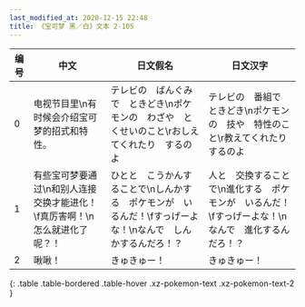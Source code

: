 ```yaml
---
last_modified_at: 2020-12-15 22:48
title: 《宝可梦 黑／白》文本 2-105
---
```

| 编号 | 中文 | 日文假名 | 日文汉字 |
| ---- | ---- | ---- | --- |
| 0 | 电视节目里\n有时候会介绍宝可梦的招式和特性。 | テレビの　ばんぐみで　ときどき\nポケモンの　わざや　とくせいのこと\rおしえてくれたり　するのよ | テレビの　番組で　ときどき\nポケモンの　技や　特性のこと\r教えてくれたり　するのよ |
| 1 | 有些宝可梦要通过\n和别人连接交换才能进化！\f真厉害啊！\n怎么就进化了呢？！ | ひとと　こうかんすることで\nしんかする　ポケモンが　いるんだ！\fすっげーよな！\nなんで　しんかするんだろ！？ | 人と　交換することで\n進化する　ポケモンが　いるんだ！\fすっげーよな！\nなんで　進化するんだろ！？ |
| 2 | 啾啾！ | きゅきゅー！ | きゅきゅー！ |
{: .table .table-bordered .table-hover .xz-pokemon-text .xz-pokemon-text-2 }